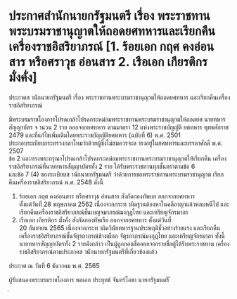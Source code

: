 
# ประกาศสำนักนายกรัฐมนตรี เรื่อง พระราชทานพระบรมราชานุญาตให้ถอดยศทหารและเรียกคืนเครื่องราชอิสริยาภรณ์ [1. ร้อยเอก กฤศ คงอ่อนสาร หรือศราวุธ อ่อนสาร 2. เรือเอก เกียรติกร มั่งคั่ง]
      
      

      
      

ประกาศส านักนายกรัฐมนตรี 
เรื่อง  พระราชทานพระบรมราชานุญาตให้ถอดยศทหาร 
และเรียกคืนเครื่องราชอิสริยาภรณ์ 
 
 
มีพระบรมราชโองการโปรดเกล้าโปรดกระหม่อมพระราชทานพระบรมราชานุญาตให้ถอดยศ
นายทหารสัญญาบัตร  จ านวน  2  ราย  ออกจากยศทหาร  ตามมาตรา  12  แห่งพระราชบัญญัติ 
ยศทหาร  พุทธศักราช  2479  และที่แก้ไขเพิ่มเติมโดยพระราชบัญญัติยศทหาร  (ฉบับที่  6)  พ.ศ.  2501   
ประกอบระเบียบกระทรวงกลาโหมว่าด้วยผู้ซึ่งไม่สมควรจะด ารงอยู่ในยศทหารและบรรดาศักดิ์  พ.ศ.  2507   
ข้อ  2  และทรงพระกรุณาโปรดเกล้าโปรดกระหม่อมพระราชทานพระบรมราชานุญาตให้เรียกคืน
เครื่องราชอิสริยาภรณ์ที่นายทหารสัญญาบัตรทั้ง  2  ราย  ได้รับพระราชทานทุกชั้นตราตามข้อ  6   
และข้อ  7  (4)  ของระเบียบส านักนายกรัฐมนตรี  ว่าด้วยการขอพระราชทานพระบรมราชานุญาต 
เรียกคืนเครื่องราชอิสริยาภรณ์  พ.ศ.  2548  ดังนี้ 
1. ร้อยเอก กฤศ  คงอ่อนสาร  หรือศราวุธ  อ่อนสาร  สังกัดกองทัพบก  ออกจากยศทหาร   
ตั้งแต่วันที่  28  พฤษภาคม  2562  เนื่องจากกระท าผิดฐานต้องหาในคดีอาญาแล้วหลบหนีไป  และ 
เรียกคืนเครื่องราชอิสริยาภรณ์ชั้นเบญจมาภรณ์มงกุฎไทย  และเหรียญจักรมาลา 
2. เรือเอก เกียรติกร  มั่งคั่ง  สังกัดกองทัพเรือ  ออกจากยศทหาร  ตั้งแต่วันที่   
20  กันยายน  2565  เนื่องจากกระท าผิดวินัยทหารฐานประพฤติชั่วอย่างร้ายแรง  และเรียกคืน
เครื่องราชอิสริยาภรณ์ชั้นจัตุรถาภรณ์ช้างเผือก  จัตุรถาภรณ์มงกุฎไทย  และเหรียญจักรมาลา 
ทั้งนี้  นายทหารสัญญาบัตรทั้ง  2  รายดังกล่าว  เป็นผู้ถูกถอนชื่อออกจากรายชื่อผู้ได้รับพระราชทาน
เครื่องราชอิสริยาภรณ์ตามประกาศส านักนายกรัฐมนตรีที่เกี่ยวข้องแล้ว 
 
ประกาศ  ณ  วันที่  6  ธันวาคม  พ.ศ.  2565 
 
ผู้รับสนองพระบรมราชโองการ 
พลเอก ประยุทธ์  จันทร์โอชา 
นายกรัฐมนตรี 
้
 
่
 